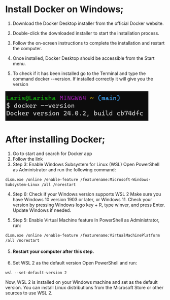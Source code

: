 # Install Docker on Windows;

1. Download the Docker Desktop installer from the official Docker website.
   
2. Double-click the downloaded installer to start the installation process.
   
3. Follow the on-screen instructions to complete the installation and restart the computer.
   
4. Once installed, Docker Desktop should be accessible from the Start menu.

5. To check if it has been installed go to the Terminal and type the command docker --version. If installed correctly it will give you the version

![Alt text](<images/docker version.png>)

# After installing Docker;

1. Go to start and search for Docker app 
2. Follow the link
3. Step 3: Enable Windows Subsystem for Linux (WSL)
Open PowerShell as Administrator and run the following command:
```
dism.exe /online /enable-feature /featurename:Microsoft-Windows-Subsystem-Linux /all /norestart
```
4. Step 6: Check if your Windows version supports WSL 2
Make sure you have Windows 10 version 1903 or later, or Windows 11. Check your version by pressing Windows logo key + R, type winver, and press Enter. Update Windows if needed.

5. Step 5: Enable Virtual Machine feature
In PowerShell as Administrator, run:
```
dism.exe /online /enable-feature /featurename:VirtualMachinePlatform /all /norestart
```

5. #### **Restart your computer after this step.**


6.  Set WSL 2 as the default version
Open PowerShell and run:
```
wsl --set-default-version 2
```

Now, WSL 2 is installed on your Windows machine and set as the default version. You can install Linux distributions from the Microsoft Store or other sources to use WSL 2.